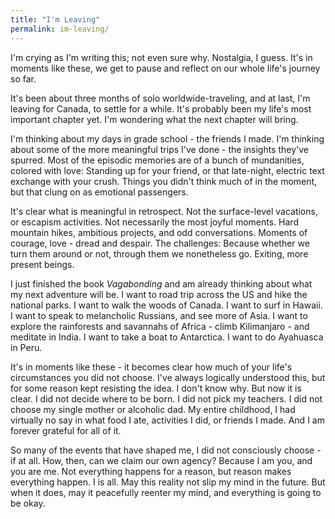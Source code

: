 ```yaml
---
title: "I'm Leaving"
permalink: im-leaving/
---
```


I'm crying as I'm writing this; not even sure why. Nostalgia, I guess. It's in moments like these, we get to pause and reflect on our whole life's journey so far.

It's been about three months of solo worldwide-traveling, and at last, I'm leaving for Canada, to settle for a while. It's probably been my life's most important chapter yet. I'm wondering what the next chapter will bring.

I'm thinking about my days in grade school - the friends I made. I'm thinking about some of the more meaningful trips I've done - the insights they've spurred. Most of the episodic memories are of a bunch of mundanities, colored with love: Standing up for your friend, or that late-night, electric text exchange with your crush. Things you didn't think much of in the moment, but that clung on as emotional passengers.

It's clear what is meaningful in retrospect. Not the surface-level vacations, or escapism activities. Not necessarily the most joyful moments. Hard mountain hikes, ambitious projects, and odd conversations. Moments of courage, love - dread and despair. The challenges: Because whether we turn them around or not, through them we nonetheless go. Exiting, more present beings.

I just finished the book *Vagabonding* and am already thinking about what my next adventure  will be. I want to road trip across the US and hike the national parks. I want to walk the woods of Canada. I want to surf in Hawaii. I want to speak to melancholic Russians, and see more of Asia. I want to explore the rainforests and savannahs of Africa - climb Kilimanjaro - and meditate in India. I want to take a boat to Antarctica. I want to do Ayahuasca in Peru.

It's in moments like these - it becomes clear how much of your life's circumstances you did not choose. I've always logically understood this, but for some reason kept resisting the idea. I don't know why. But now it is clear. I did not decide where to be born. I did not pick my teachers. I did not choose my single mother or alcoholic dad. My entire childhood, I had virtually no say in what food I ate, activities I did, or friends I made. And I am forever grateful for all of it.

So many of the events that have shaped me, I did not consciously choose - if at all. How, then, can we claim our own agency? Because I am you, and you are me. Not everything happens for a reason, but reason makes everything happen. I is all. May this reality not slip my mind in the future. But when it does, may it peacefully reenter my mind, and everything is going to be okay.
